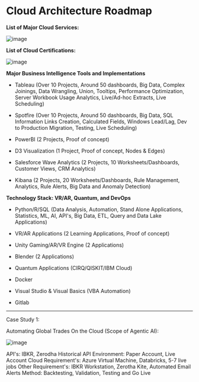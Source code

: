 # Cloud Architecture Roadmap

**List of Major Cloud Services:**

![image](https://github.com/user-attachments/assets/f1f436e3-9a04-404d-9430-4789b62d8e8e)


**List of Cloud Certifications:**

![image](https://github.com/user-attachments/assets/e49f436d-6968-4a62-ae4a-5137e4397b5c)


**Major Business Intelligence Tools and Implementations** 

- Tableau (Over 10 Projects, Around 50 dashboards, Big Data, Complex Joinings, Data Wrangling, Union, Tooltips, Performance Optimization, Server Workbook Usage Analytics, Live/Ad-hoc Extracts, Live Scheduling)

- Spotfire (Over 10 Projects, Around 50 dashboards, Big Data, SQL Information Links Creation, Calculated Fields, Windows Lead/Lag, Dev to Production Migration, Testing, Live Scheduling)
  
- PowerBI (2 Projects, Proof of concept)
  
- D3 Visualization (1 Project, Proof of concept, Nodes & Edges)
  
- Salesforce Wave Analytics (2 Projects, 10 Worksheets/Dashboards, Customer Views, CRM Analytics)
  
- Kibana (2 Projects, 20 Worksheets/Dashboards, Rule Management, Analytics, Rule Alerts, Big Data and Anomaly Detection)


**Technology Stack: VR/AR, Quantum, and DevOps**

- Python/R/SQL (Data Analysis, Automation, Stand Alone Applications, Statistics, ML, AI, API's, Big Data, ETL, Query and Data Lake Applications)

- VR/AR Applications (2 Learning Applications, Proof of concept)

- Unity Gaming/AR/VR Engine (2 Applications)

- Blender (2 Applications)

- Quantum Applications (CIRQ/QISKIT/IBM Cloud)

- Docker

- Visual Studio & Visual Basics (VBA Automation)

- Gitlab

--------------------------------

Case Study 1:

Automating Global Trades On the Cloud (Scope of Agentic AI):

![image](https://github.com/user-attachments/assets/b61bf34b-4773-453f-a0ed-b0f1c7b22db8)

API's: IBKR, Zerodha Historical API
Environment: Paper Account, Live Account
Cloud Requirement's: Azure Virtual Machine, Databricks, 5-7 live jobs
Other Requirement's: IBKR Workstation, Zerotha Kite, Automated Email Alerts
Method: Backtesting, Validation, Testing and Go Live


